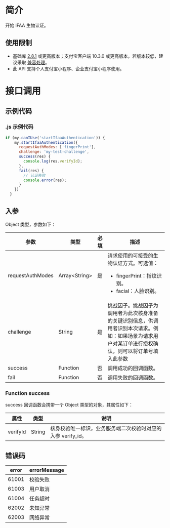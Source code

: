 # 简介
开始 IFAA 生物认证。

## 使用限制

- 基础库 [2.8.1](https://opendocs.alipay.com/mini/framework/lib-upgrade-v2) 或更高版本；支付宝客户端 10.3.0 或更高版本，若版本较低，建议采取 [兼容处理](https://opendocs.alipay.com/mini/framework/compatibility)。
- 此 API 支持个人支付宝小程序、企业支付宝小程序使用。

# 接口调用

## 示例代码

### .js 示例代码
```javascript
if (my.canIUse('startIfaaAuthentication')) {
    my.startIfaaAuthentication({
      requestAuthModes: ['fingerPrint'],
      challenge: 'my-test-challenge',
      success(res) {
        console.log(res.verifyId);
      },
      fail(res) {
        // 认证失败
        console.error(res);
      }
    })
  }
```

## 入参
Object 类型，参数如下：

| **参数** | **类型** | **必填** | **描述** |
| --- | --- | --- | --- |
| requestAuthModes | Array\<String\> | 是 | 请求使用的可接受的生物认证方式。可选值：<ul><li>fingerPrint：指纹识别。</li><li>facial：人脸识别。</li></ul> |
| challenge | String | 是 | 挑战因子。挑战因子为调用者为此次核身准备的关键识别信息，供调用者识别本次请求。例如：如果场景为请求用户对某订单进行授权确认，则可以将订单号填入此参数 |
| success | Function | 否 | 调用成功的回调函数。 |
| fail | Function | 否 | 调用失败的回调函数。 |

### Function success
success 回调函数会携带一个 Object 类型的对象，其属性如下：

| **属性** | **类型** | **说明** |
| --- | --- | --- |
| verifyId | String | 核身校验唯一标识，业务服务端二次校验时对应的入参 verify_id。 |

## 错误码
| **error** | **errorMessage** |
| --- | --- |
| 61001 | 校验失败 |
| 61003 | 用户取消 |
| 61004 | 任务超时 |
| 62002 | 未知异常 |
| 62003 | 网络异常 |

